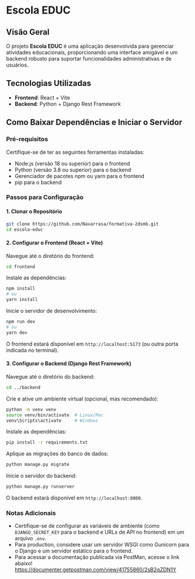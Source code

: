 # Escola EDUC

## Visão Geral
O projeto **Escola EDUC** é uma aplicação desenvolvida para gerenciar atividades educacionais, proporcionando uma interface amigável e um backend robusto para suportar funcionalidades administrativas e de usuários.

## Tecnologias Utilizadas
- **Frontend**: React + Vite
- **Backend**: Python + Django Rest Framework

## Como Baixar Dependências e Iniciar o Servidor

### Pré-requisitos
Certifique-se de ter as seguintes ferramentas instaladas:
- Node.js (versão 18 ou superior) para o frontend
- Python (versão 3.8 ou superior) para o backend
- Gerenciador de pacotes npm ou yarn para o frontend
- pip para o backend

### Passos para Configuração

#### 1. Clonar o Repositório
```bash
git clone https://github.com/Navarrasa/formativa-2dsmb.git
cd escola-educ
```

#### 2. Configurar o Frontend (React + Vite)
Navegue até o diretório do frontend:
```bash
cd frontend
```
Instale as dependências:
```bash
npm install
# ou
yarn install
```
Inicie o servidor de desenvolvimento:
```bash
npm run dev
# ou
yarn dev
```
O frontend estará disponível em `http://localhost:5173` (ou outra porta indicada no terminal).

#### 3. Configurar o Backend (Django Rest Framework)
Navegue até o diretório do backend:
```bash
cd ../backend
```
Crie e ative um ambiente virtual (opcional, mas recomendado):
```bash
python -m venv venv
source venv/bin/activate  # Linux/Mac
venv\Scripts\activate     # Windows
```
Instale as dependências:
```bash
pip install -r requirements.txt
```
Aplique as migrações do banco de dados:
```bash
python manage.py migrate
```
Inicie o servidor do backend:
```bash
python manage.py runserver
```
O backend estará disponível em `http://localhost:8000`.

### Notas Adicionais
- Certifique-se de configurar as variáveis de ambiente (como `DJANGO_SECRET_KEY` para o backend e URLs de API no frontend) em um arquivo `.env`.
- Para production, considere usar um servidor WSGI como Gunicorn para o Django e um servidor estático para o frontend.
- Para acessar a documentação publicada via PostMan, acesse o link abaixo!
    https://documenter.getpostman.com/view/41755860/2sB2qZDN1Y